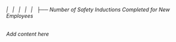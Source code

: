 ###### |   |   |   |   |   ├── Number of Safety Inductions Completed for New Employees

*Add content here*